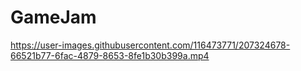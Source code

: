 # GameJam
https://user-images.githubusercontent.com/116473771/207324678-66521b77-6fac-4879-8653-8fe1b30b399a.mp4
